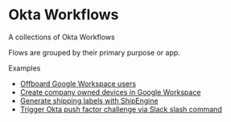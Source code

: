 # Okta Workflows
A collections of Okta Workflows

Flows are grouped by their primary purpose or app.

Examples
- [Offboard Google Workspace users](/Google%20Workspace/offboard_google_workspace_users)
- [Create company owned devices in Google Workspace](/Google%20Workspace/create_company_owned_devices%20_google_workspace)
- [Generate shipping labels with ShipEngine](/ShipEngine/generate_shipping_labels_shipengine)
- [Trigger Okta push factor challenge via Slack slash command](/Slack/okta_push_factor_challenge_via_slack_slash_command)
